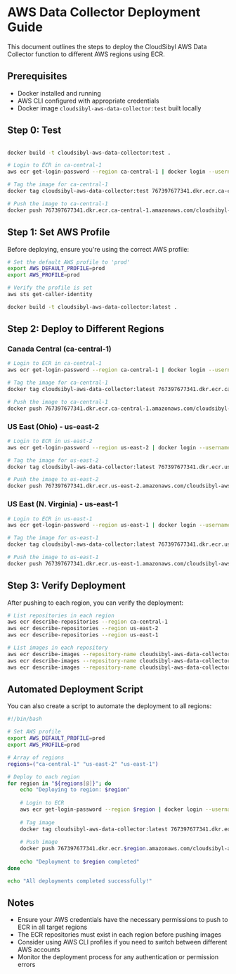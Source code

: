 # AWS Data Collector Deployment Guide

This document outlines the steps to deploy the CloudSibyl AWS Data Collector function to different AWS regions using ECR.

## Prerequisites

- Docker installed and running
- AWS CLI configured with appropriate credentials
- Docker image `cloudsibyl-aws-data-collector:test` built locally

## Step 0: Test

```bash

docker build -t cloudsibyl-aws-data-collector:test .

# Login to ECR in ca-central-1
aws ecr get-login-password --region ca-central-1 | docker login --username AWS --password-stdin 767397677341.dkr.ecr.ca-central-1.amazonaws.com

# Tag the image for ca-central-1
docker tag cloudsibyl-aws-data-collector:test 767397677341.dkr.ecr.ca-central-1.amazonaws.com/cloudsibyl-aws-data-collector:test

# Push the image to ca-central-1
docker push 767397677341.dkr.ecr.ca-central-1.amazonaws.com/cloudsibyl-aws-data-collector:test
```

## Step 1: Set AWS Profile

Before deploying, ensure you're using the correct AWS profile:

```bash
# Set the default AWS profile to 'prod'
export AWS_DEFAULT_PROFILE=prod
export AWS_PROFILE=prod

# Verify the profile is set
aws sts get-caller-identity

docker build -t cloudsibyl-aws-data-collector:latest .
```

## Step 2: Deploy to Different Regions

### Canada Central (ca-central-1)

```bash
# Login to ECR in ca-central-1
aws ecr get-login-password --region ca-central-1 | docker login --username AWS --password-stdin 767397677341.dkr.ecr.ca-central-1.amazonaws.com

# Tag the image for ca-central-1
docker tag cloudsibyl-aws-data-collector:latest 767397677341.dkr.ecr.ca-central-1.amazonaws.com/cloudsibyl-aws-data-collector:latest

# Push the image to ca-central-1
docker push 767397677341.dkr.ecr.ca-central-1.amazonaws.com/cloudsibyl-aws-data-collector:latest
```

### US East (Ohio) - us-east-2

```bash
# Login to ECR in us-east-2
aws ecr get-login-password --region us-east-2 | docker login --username AWS --password-stdin 767397677341.dkr.ecr.us-east-2.amazonaws.com

# Tag the image for us-east-2
docker tag cloudsibyl-aws-data-collector:latest 767397677341.dkr.ecr.us-east-2.amazonaws.com/cloudsibyl-aws-data-collector:latest

# Push the image to us-east-2
docker push 767397677341.dkr.ecr.us-east-2.amazonaws.com/cloudsibyl-aws-data-collector:latest
```

### US East (N. Virginia) - us-east-1

```bash
# Login to ECR in us-east-1
aws ecr get-login-password --region us-east-1 | docker login --username AWS --password-stdin 767397677341.dkr.ecr.us-east-1.amazonaws.com

# Tag the image for us-east-1
docker tag cloudsibyl-aws-data-collector:latest 767397677341.dkr.ecr.us-east-1.amazonaws.com/cloudsibyl-aws-data-collector:latest

# Push the image to us-east-1
docker push 767397677341.dkr.ecr.us-east-1.amazonaws.com/cloudsibyl-aws-data-collector:latest
```

## Step 3: Verify Deployment

After pushing to each region, you can verify the deployment:

```bash
# List repositories in each region
aws ecr describe-repositories --region ca-central-1
aws ecr describe-repositories --region us-east-2
aws ecr describe-repositories --region us-east-1

# List images in each repository
aws ecr describe-images --repository-name cloudsibyl-aws-data-collector --region ca-central-1
aws ecr describe-images --repository-name cloudsibyl-aws-data-collector --region us-east-2
aws ecr describe-images --repository-name cloudsibyl-aws-data-collector --region us-east-1
```

## Automated Deployment Script

You can also create a script to automate the deployment to all regions:

```bash
#!/bin/bash

# Set AWS profile
export AWS_DEFAULT_PROFILE=prod
export AWS_PROFILE=prod

# Array of regions
regions=("ca-central-1" "us-east-2" "us-east-1")

# Deploy to each region
for region in "${regions[@]}"; do
    echo "Deploying to region: $region"
    
    # Login to ECR
    aws ecr get-login-password --region $region | docker login --username AWS --password-stdin 767397677341.dkr.ecr.$region.amazonaws.com
    
    # Tag image
    docker tag cloudsibyl-aws-data-collector:latest 767397677341.dkr.ecr.$region.amazonaws.com/cloudsibyl-aws-data-collector:latest
    
    # Push image
    docker push 767397677341.dkr.ecr.$region.amazonaws.com/cloudsibyl-aws-data-collector:latest
    
    echo "Deployment to $region completed"
done

echo "All deployments completed successfully!"
```

## Notes

- Ensure your AWS credentials have the necessary permissions to push to ECR in all target regions
- The ECR repositories must exist in each region before pushing images
- Consider using AWS CLI profiles if you need to switch between different AWS accounts
- Monitor the deployment process for any authentication or permission errors
